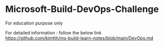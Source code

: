 # Microsoft-Build-DevOps-Challenge
For education purpose only

For detailed information : follow the below link 
https://github.com/kimtth/ms-build-learn-notes/blob/main/DevOps.md
